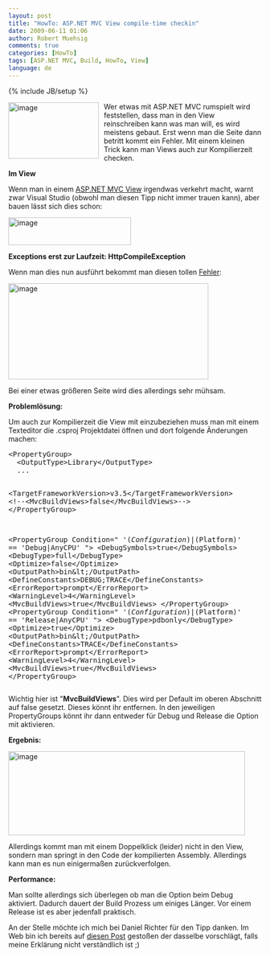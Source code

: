 ```yaml
---
layout: post
title: "HowTo: ASP.NET MVC View compile-time checkin"
date: 2009-06-11 01:06
author: Robert Muehsig
comments: true
categories: [HowTo]
tags: [ASP.NET MVC, Build, HowTo, View]
language: de
---
```

{% include JB/setup %}
<p><a href="{{BASE_PATH}}/assets/wp-images-de/image762.png"><img style="border-right: 0px; border-top: 0px; margin: 0px 10px 0px 0px; border-left: 0px; border-bottom: 0px" height="112" alt="image" src="{{BASE_PATH}}/assets/wp-images-de/image-thumb740.png" width="180" align="left" border="0"></a>Wer etwas mit ASP.NET MVC rumspielt wird feststellen, dass man in den View reinschreiben kann was man will, es wird meistens gebaut. Erst wenn man die Seite dann betritt kommt ein Fehler. Mit einem kleinen Trick kann man Views auch zur Kompilierzeit checken.</p><p><strong>Im View</strong></p> <p>Wenn man in einem <a href="http://asp.net/mvc">ASP.NET MVC View</a> irgendwas verkehrt macht, warnt zwar Visual Studio (obwohl man diesen Tipp nicht immer trauen kann), aber bauen lässt sich dies schon:</p> <p><a href="{{BASE_PATH}}/assets/wp-images-de/image763.png"><img style="border-right: 0px; border-top: 0px; border-left: 0px; border-bottom: 0px" height="55" alt="image" src="{{BASE_PATH}}/assets/wp-images-de/image-thumb741.png" width="244" border="0"></a> </p> <p><strong>Exceptions erst zur Laufzeit: HttpCompileException</strong></p> <p>Wenn man dies nun ausführt bekommt man diesen tollen <a href="http://msdn.microsoft.com/de-de/library/system.web.httpcompileexception.aspx">Fehler</a>:</p> <p><a href="{{BASE_PATH}}/assets/wp-images-de/image764.png"><img style="border-right: 0px; border-top: 0px; border-left: 0px; border-bottom: 0px" height="191" alt="image" src="{{BASE_PATH}}/assets/wp-images-de/image-thumb742.png" width="398" border="0"></a> </p> <p>Bei einer etwas größeren Seite wird dies allerdings sehr mühsam.</p> <p><strong>Problemlösung:</strong></p> <p>Um auch zur Kompilierzeit die View mit einzubeziehen muss man mit einem Texteditor die .csproj Projektdatei öffnen und dort folgende Änderungen machen:</p> <div class="wlWriterSmartContent" id="scid:812469c5-0cb0-4c63-8c15-c81123a09de7:c8c95118-841d-48f8-b163-ab45c40143bf" style="padding-right: 0px; display: inline; padding-left: 0px; float: none; padding-bottom: 0px; margin: 0px; padding-top: 0px"><pre name="code" class="c#">&lt;PropertyGroup&gt;
  &lt;OutputType&gt;Library&lt;/OutputType&gt;
  ...

  &lt;TargetFrameworkVersion&gt;v3.5&lt;/TargetFrameworkVersion&gt;
  &lt;!--&lt;MvcBuildViews&gt;false&lt;/MvcBuildViews&gt;--&gt;
&lt;/PropertyGroup&gt;

&lt;PropertyGroup Condition=" '$(Configuration)|$(Platform)' == 'Debug|AnyCPU' "&gt;
  &lt;DebugSymbols&gt;true&lt;/DebugSymbols&gt;
  &lt;DebugType&gt;full&lt;/DebugType&gt;
  &lt;Optimize&gt;false&lt;/Optimize&gt;
  &lt;OutputPath&gt;bin\&lt;/OutputPath&gt;
  &lt;DefineConstants&gt;DEBUG;TRACE&lt;/DefineConstants&gt;
  &lt;ErrorReport&gt;prompt&lt;/ErrorReport&gt;
  &lt;WarningLevel&gt;4&lt;/WarningLevel&gt;
  &lt;MvcBuildViews&gt;true&lt;/MvcBuildViews&gt;
&lt;/PropertyGroup&gt;
&lt;PropertyGroup Condition=" '$(Configuration)|$(Platform)' == 'Release|AnyCPU' "&gt;
  &lt;DebugType&gt;pdbonly&lt;/DebugType&gt;
  &lt;Optimize&gt;true&lt;/Optimize&gt;
  &lt;OutputPath&gt;bin\&lt;/OutputPath&gt;
  &lt;DefineConstants&gt;TRACE&lt;/DefineConstants&gt;
  &lt;ErrorReport&gt;prompt&lt;/ErrorReport&gt;
  &lt;WarningLevel&gt;4&lt;/WarningLevel&gt;
  &lt;MvcBuildViews&gt;true&lt;/MvcBuildViews&gt;
&lt;/PropertyGroup&gt;</pre></div>
<p>Wichtig hier ist "<strong>MvcBuildViews</strong>". Dies wird per Default im oberen Abschnitt auf false gesetzt. Dieses könnt ihr entfernen. In den jeweiligen PropertyGroups könnt ihr dann entweder für Debug und Release die Option mit aktivieren.</p>
<p><strong>Ergebnis:</strong></p>
<p><a href="{{BASE_PATH}}/assets/wp-images-de/image765.png"><img style="border-right: 0px; border-top: 0px; border-left: 0px; border-bottom: 0px" height="167" alt="image" src="{{BASE_PATH}}/assets/wp-images-de/image-thumb743.png" width="471" border="0"></a> </p>
<p>Allerdings kommt man mit einem Doppelklick (leider) nicht in den View, sondern man springt in den Code der kompilierten Assembly. Allerdings kann man es nun einigermaßen zurückverfolgen.</p>
<p><strong>Performance:</strong></p>
<p>Man sollte allerdings sich überlegen ob man die Option beim Debug aktiviert. Dadurch dauert der Build Prozess um einiges Länger. Vor einem Release ist es aber jedenfall praktisch.</p>
<p>An der Stelle möchte ich mich bei Daniel Richter für den Tipp danken. Im Web bin ich bereits auf <a href="http://devermind.com/linq/aspnet-mvc-tip-turn-on-compile-time-view-checking">diesen Post</a> gestoßen der dasselbe vorschlägt, falls meine Erklärung nicht verständlich ist ;)</p>

